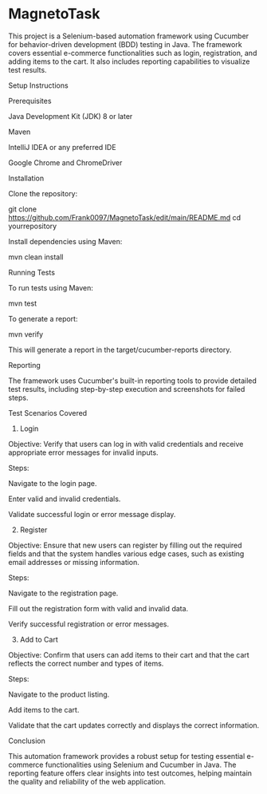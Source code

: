 # MagnetoTask
This project is a Selenium-based automation framework using Cucumber for behavior-driven development (BDD) testing in Java. The framework covers essential e-commerce functionalities such as login, registration, and adding items to the cart. It also includes reporting capabilities to visualize test results.

Setup Instructions

Prerequisites

Java Development Kit (JDK) 8 or later

Maven

IntelliJ IDEA or any preferred IDE

Google Chrome and ChromeDriver

Installation

Clone the repository:

git clone https://github.com/Frank0097/MagnetoTask/edit/main/README.md
cd yourrepository

Install dependencies using Maven:

mvn clean install

Running Tests

To run tests using Maven:

mvn test

To generate a report:

mvn verify

This will generate a report in the target/cucumber-reports directory.

Reporting

The framework uses Cucumber's built-in reporting tools to provide detailed test results, including step-by-step execution and screenshots for failed steps.

Test Scenarios Covered

1. Login

Objective: Verify that users can log in with valid credentials and receive appropriate error messages for invalid inputs.

Steps:

Navigate to the login page.

Enter valid and invalid credentials.

Validate successful login or error message display.

2. Register

Objective: Ensure that new users can register by filling out the required fields and that the system handles various edge cases, such as existing email addresses or missing information.

Steps:

Navigate to the registration page.

Fill out the registration form with valid and invalid data.

Verify successful registration or error messages.

3. Add to Cart

Objective: Confirm that users can add items to their cart and that the cart reflects the correct number and types of items.

Steps:

Navigate to the product listing.

Add items to the cart.

Validate that the cart updates correctly and displays the correct information.

Conclusion

This automation framework provides a robust setup for testing essential e-commerce functionalities using Selenium and Cucumber in Java. The reporting feature offers clear insights into test outcomes, helping maintain the quality and reliability of the web application.




